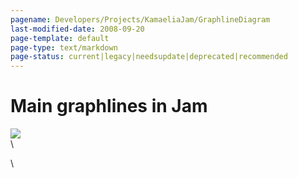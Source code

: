 ```yaml
---
pagename: Developers/Projects/KamaeliaJam/GraphlineDiagram
last-modified-date: 2008-09-20
page-template: default
page-type: text/markdown
page-status: current|legacy|needsupdate|deprecated|recommended
---
```

Main graphlines in Jam
======================

![](http://img122.imageshack.us/img122/5529/maingraphlinesio8.png)\
\

\
